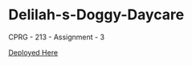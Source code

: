 # Delilah-s-Doggy-Daycare
CPRG - 213 - Assignment - 3

[Deployed Here](https://sukhman-singh-1612.github.io/Delilah-s-Doggy-Daycare)
